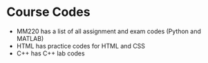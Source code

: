 # Course Codes
- MM220 has a list of all assignment and exam codes (Python and MATLAB)
- HTML has practice codes for HTML and CSS
- C++ has C++ lab codes
